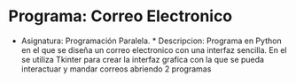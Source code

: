 # Programa: Correo Electronico
* Asignatura: Programación Paralela. * Descripcion: Programa en Python en el que se diseña un correo electronico con una interfaz sencilla. En el se utiliza Tkinter para crear la interfaz grafica con la que se pueda interactuar y mandar correos abriendo 2 programas
